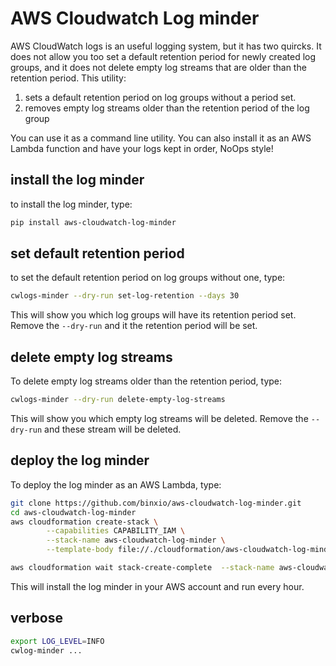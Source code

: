 # AWS Cloudwatch Log minder
AWS CloudWatch logs is an useful logging system, but it has two quircks. It does not allow you too set a default
retention period for newly created log groups, and it does not delete empty log streams that are older than
the retention period. This utility:

1. sets a default retention period on log groups without a period set.
1. removes empty log streams older than the retention period of the log group

You can use it as a command line utility. You can also install it as an AWS Lambda function and have your
logs kept in order, NoOps style!

## install the log minder
to install the log minder, type:

```sh
pip install aws-cloudwatch-log-minder
```

## set default retention period
to set the default retention period on log groups without one, type:
```sh
cwlogs-minder --dry-run set-log-retention --days 30
```
This will show you which log groups will have its retention period set. Remove the `--dry-run` and
it the retention period will be set.

## delete empty log streams
To delete empty log streams older than the retention period, type:
```sh
cwlogs-minder --dry-run delete-empty-log-streams
```
This will show you which empty log streams will be deleted. Remove the `--dry-run` and
these stream will be deleted.

## deploy the log minder
To deploy the log minder as an AWS Lambda, type:

```sh
git clone https://github.com/binxio/aws-cloudwatch-log-minder.git
cd aws-cloudwatch-log-minder
aws cloudformation create-stack \
        --capabilities CAPABILITY_IAM \
        --stack-name aws-cloudwatch-log-minder \
        --template-body file://./cloudformation/aws-cloudwatch-log-minder.yaml

aws cloudformation wait stack-create-complete  --stack-name aws-cloudwatch-log-minder
```
This will install the log minder in your AWS account and run every hour.

## verbose

```sh
export LOG_LEVEL=INFO
cwlog-minder ...
```